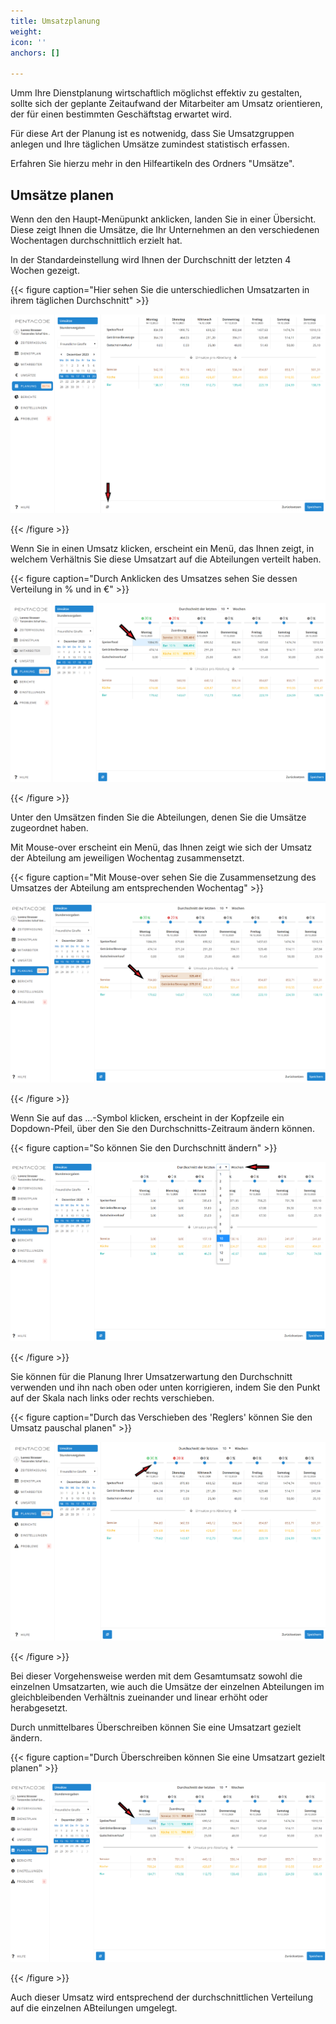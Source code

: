 ```yaml
---
title: Umsatzplanung
weight: 
icon: ''
anchors: []

---
```

Umm Ihre Dienstplanung wirtschaftlich möglichst effektiv zu gestalten, sollte sich der geplante Zeitaufwand der Mitarbeiter am Umsatz orientieren, der für einen bestimmten Geschäftstag erwartet wird.

Für diese Art der Planung ist es notwenidg, dass Sie Umsatzgruppen anlegen und Ihre täglichen Umsätze zumindest statistisch erfassen. 

Erfahren Sie hierzu mehr in den Hilfeartikeln des Ordners "Umsätze".

## Umsätze planen

Wenn den den Haupt-Menüpunkt anklicken, landen Sie in einer Übersicht. Diese zeigt Ihnen die Umsätze, die Ihr Unternehmen an den verschiedenen Wochentagen durchschnittlich erzielt hat.

In der Standardeinstellung wird Ihnen der Durchschnitt der letzten 4 Wochen gezeigt.

{{< figure caption="Hier sehen Sie die unterschiedlichen Umsatzarten in ihrem täglichen Durchschnitt" >}}

![](/uploads/umsatze1.png)

{{< /figure >}}

Wenn Sie in einen Umsatz klicken, erscheint ein Menü, das Ihnen zeigt, in welchem Verhältnis Sie diese Umsatzart auf die Abteilungen verteilt haben.

{{< figure caption="Durch Anklicken des Umsatzes sehen Sie dessen Verteilung in % und in €" >}}

![](/uploads/umsatzpl-7.png)

{{< /figure >}}

Unter den Umsätzen finden Sie die Abteilungen, denen Sie die Umsätze zugeordnet haben.

Mit Mouse-over erscheint ein Menü, das Ihnen zeigt wie sich der Umsatz der Abteilung am jeweiligen Wochentag zusammensetzt.

{{< figure caption="Mit Mouse-over sehen Sie die Zusammensetzung des Umsatzes der Abteilung am entsprechenden Wochentag" >}}

![](/uploads/umsatzpl-6.png)

{{< /figure >}}

Wenn Sie auf das ...-Symbol klicken, erscheint in der Kopfzeile ein Dopdown-Pfeil, über den Sie den Durchschnitts-Zeitraum ändern können.

{{< figure caption="So können Sie den Durchschnitt ändern" >}}

![](/uploads/umsatze2.png)

{{< /figure >}}

Sie können für die Planung Ihrer Umsatzerwartung den Durchschnitt verwenden und ihn nach oben oder unten korrigieren, indem Sie den Punkt auf der Skala nach links oder rechts verschieben.

{{< figure caption="Durch das Verschieben des 'Reglers' können Sie den Umsatz pauschal planen" >}}

![](/uploads/umsatzpl-4.png)

{{< /figure >}}

Bei dieser Vorgehensweise werden mit dem Gesamtumsatz sowohl die einzelnen Umsatzarten, wie auch die Umsätze der einzelnen Abteilungen im gleichbleibenden Verhältnis zueinander und linear erhöht oder herabgesetzt.

Durch unmittelbares Überschreiben können Sie eine Umsatzart gezielt ändern. 

{{< figure caption="Durch Überschreiben können Sie eine Umsatzart gezielt planen" >}}

![](/uploads/umsatzpl-8.png)

{{< /figure >}}

Auch dieser Umsatz wird entsprechend der durchschnittlichen Verteilung auf die einzelnen ABteilungen umgelegt.